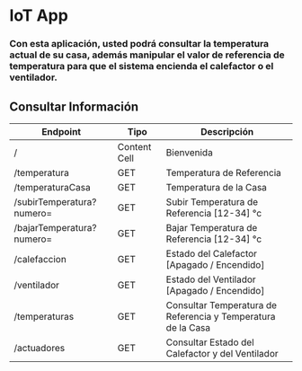 # IoT App

### Con esta aplicación, usted podrá consultar la temperatura actual de su casa, además manipular el valor de referencia de temperatura para que el sistema encienda el calefactor o el ventilador.

## Consultar Información

Endpoint  | Tipo | Descripción
------------- | ------------- |-------------
/ | Content Cell | Bienvenida
/temperatura  | GET | Temperatura de Referencia
/temperaturaCasa  | GET | Temperatura de la Casa
/subirTemperatura?numero=  | GET | Subir Temperatura de Referencia [12-34] °c
/bajarTemperatura?numero=  | GET | Bajar Temperatura de Referencia [12-34] °c
/calefaccion  | GET | Estado del Calefactor [Apagado / Encendido]
/ventilador  | GET | Estado del Ventilador [Apagado / Encendido]
/temperaturas  | GET | 	Consultar Temperatura de Referencia y Temperatura de la Casa
/actuadores  | GET | 	Consultar Estado del Calefactor y del Ventilador